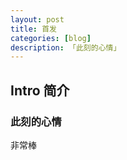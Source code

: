 ```yaml
---  
layout: post  
title: 首发   
categories: [blog]  
description: 「此刻的心情」  
---  
```


## Intro 简介
### 此刻的心情
非常棒

